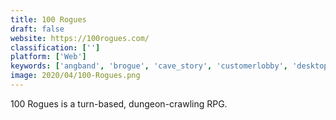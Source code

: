 ```yaml
---
title: 100 Rogues
draft: false 
website: https://100rogues.com/
classification: ['']
platform: ['Web']
keywords: ['angband', 'brogue', 'cave_story', 'customerlobby', 'desktop_dungeons', 'dungeon_crawl_stone_soup', 'dungeons_of_dredmor', 'extract', 'goody', 'grade.us', 'nethack', 'powder', 'pixel_dungeon', 'saas_friday', 'shattered_pixel_dungeon', 'unleashed_pixel_dungeon']
image: 2020/04/100-Rogues.png
---
```

100 Rogues is a turn-based, dungeon-crawling RPG.